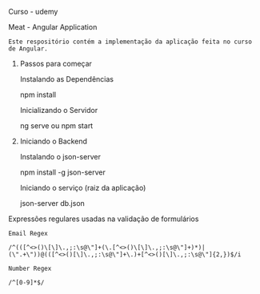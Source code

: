 Curso - udemy

Meat - Angular Application

    Este respositório contém a implementação da aplicação feita no curso de Angular.

1. Passos para começar

    Instalando as Dependências

    npm install

    Inicializando o Servidor

    ng serve ou npm start

2. Iniciando o Backend

    Instalando o json-server

    npm install -g json-server

    Iniciando o serviço (raiz da aplicação)

    json-server db.json


Expressões regulares usadas na validação de formulários

    Email Regex

    /^(([^<>()\[\]\.,;:\s@\"]+(\.[^<>()\[\]\.,;:\s@\"]+)*)|(\".+\"))@(([^<>()[\]\.,;:\s@\"]+\.)+[^<>()[\]\.,;:\s@\"]{2,})$/i

    Number Regex

    /^[0-9]*$/
